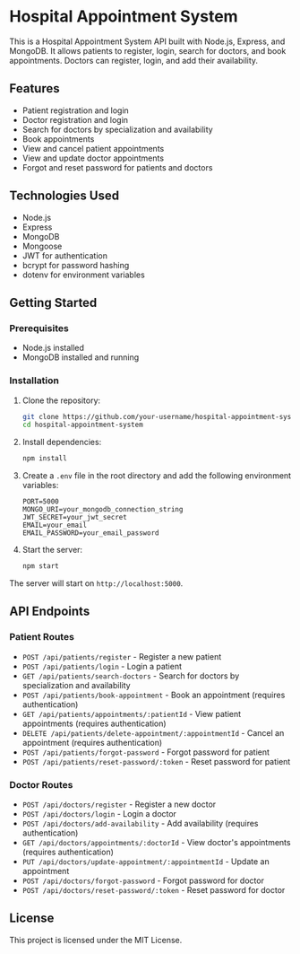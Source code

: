 # Hospital Appointment System

This is a Hospital Appointment System API built with Node.js, Express, and MongoDB. It allows patients to register, login, search for doctors, and book appointments. Doctors can register, login, and add their availability.

## Features

- Patient registration and login
- Doctor registration and login
- Search for doctors by specialization and availability
- Book appointments
- View and cancel patient appointments
- View and update doctor appointments
- Forgot and reset password for patients and doctors

## Technologies Used

- Node.js
- Express
- MongoDB
- Mongoose
- JWT for authentication
- bcrypt for password hashing
- dotenv for environment variables

## Getting Started

### Prerequisites

- Node.js installed
- MongoDB installed and running

### Installation

1. Clone the repository:
    ```bash
    git clone https://github.com/your-username/hospital-appointment-system.git
    cd hospital-appointment-system
    ```

2. Install dependencies:
    ```bash
    npm install
    ```

3. Create a `.env` file in the root directory and add the following environment variables:
    ```env
    PORT=5000
    MONGO_URI=your_mongodb_connection_string
    JWT_SECRET=your_jwt_secret
    EMAIL=your_email
    EMAIL_PASSWORD=your_email_password
    ```

4. Start the server:
    ```bash
    npm start
    ```

The server will start on `http://localhost:5000`.

## API Endpoints

### Patient Routes

- `POST /api/patients/register` - Register a new patient
- `POST /api/patients/login` - Login a patient
- `GET /api/patients/search-doctors` - Search for doctors by specialization and availability
- `POST /api/patients/book-appointment` - Book an appointment (requires authentication)
- `GET /api/patients/appointments/:patientId` - View patient appointments (requires authentication)
- `DELETE /api/patients/delete-appointment/:appointmentId` - Cancel an appointment (requires authentication)
- `POST /api/patients/forgot-password` - Forgot password for patient
- `POST /api/patients/reset-password/:token` - Reset password for patient

### Doctor Routes

- `POST /api/doctors/register` - Register a new doctor
- `POST /api/doctors/login` - Login a doctor
- `POST /api/doctors/add-availability` - Add availability (requires authentication)
- `GET /api/doctors/appointments/:doctorId` - View doctor's appointments (requires authentication)
- `PUT /api/doctors/update-appointment/:appointmentId` - Update an appointment
- `POST /api/doctors/forgot-password` - Forgot password for doctor
- `POST /api/doctors/reset-password/:token` - Reset password for doctor

## License

This project is licensed under the MIT License.
